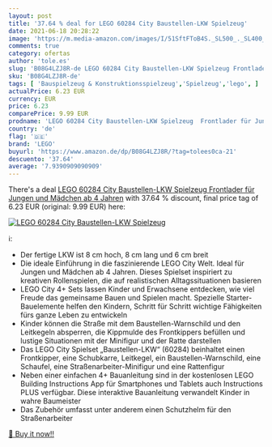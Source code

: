 ```yaml
---
layout: post
title: '37.64 % deal for LEGO 60284 City Baustellen-LKW Spielzeug'
date: 2021-06-18 20:28:22
image: 'https://m.media-amazon.com/images/I/51SftFToB4S._SL500_._SL400_.jpg'
comments: true
category: ofertas
author: 'tole.es'
slug: 'B08G4LZJ8R-de LEGO 60284 City Baustellen-LKW Spielzeug Frontlader für...'
sku: 'B08G4LZJ8R-de'
tags: [ 'Bauspielzeug & Konstruktionsspielzeug','Spielzeug','lego', ]
actualPrice: 6.23 EUR
currency: EUR
price: 6.23
comparePrice: 9.99 EUR
prodname: 'LEGO 60284 City Baustellen-LKW Spielzeug  Frontlader für Jungen und Mädchen ab 4 Jahren'
country: 'de'
flag: '🇩🇪'
brand: 'LEGO'
buyurl: 'https://www.amazon.de/dp/B08G4LZJ8R/?tag=tolees0ca-21'
descuento: '37.64'
average: '7.9390909090909'
---
```


There's a deal [LEGO 60284 City Baustellen-LKW Spielzeug  Frontlader für Jungen und Mädchen ab 4 Jahren](https://www.amazon.de/dp/B08G4LZJ8R/?tag=tolees0ca-21)  with  37.64 % discount, final price tag of  6.23 EUR (original: 9.99 EUR) here:

[![LEGO 60284 City Baustellen-LKW Spielzeug](https://m.media-amazon.com/images/I/51SftFToB4S._SL500_._SL400_.jpg)](https://www.amazon.de/dp/B08G4LZJ8R/?tag=tolees0ca-21)

ℹ️:

- Der fertige LKW ist 8 cm hoch, 8 cm lang und 6 cm breit
- Die ideale Einführung in die faszinierende LEGO City Welt. Ideal für Jungen und Mädchen ab 4 Jahren. Dieses Spielset inspiriert zu kreativen Rollenspielen, die auf realistischen Alltagssituationen basieren
- LEGO City 4+ Sets lassen Kinder und Erwachsene entdecken, wie viel Freude das gemeinsame Bauen und Spielen macht. Spezielle Starter-Bauelemente helfen den Kindern, Schritt für Schritt wichtige Fähigkeiten fürs ganze Leben zu entwickeln
- Kinder können die Straße mit dem Baustellen-Warnschild und den Leitkegeln absperren, die Kippmulde des Frontkippers befüllen und lustige Situationen mit der Minifigur und der Ratte darstellen
- Das LEGO City Spielset „Baustellen-LKW“ (60284) beinhaltet einen Frontkipper, eine Schubkarre, Leitkegel, ein Baustellen-Warnschild, eine Schaufel, eine Straßenarbeiter-Minifigur und eine Rattenfigur
- Neben einer einfachen 4+ Bauanleitung sind in der kostenlosen LEGO Building Instructions App für Smartphones und Tablets auch Instructions PLUS verfügbar. Diese interaktive Bauanleitung verwandelt Kinder in wahre Baumeister
- Das Zubehör umfasst unter anderem einen Schutzhelm für den Straßenarbeiter

[🛒 Buy it now!!](https://www.amazon.de/dp/B08G4LZJ8R/?tag=tolees0ca-21)
